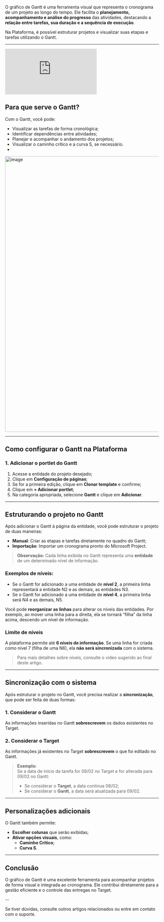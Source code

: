 O gráfico de Gantt é uma ferramenta visual que representa o cronograma de um projeto ao longo do tempo. Ele facilita o **planejamento, acompanhamento e análise do progresso** das atividades, destacando a **relação entre tarefas, sua duração e a sequência de execução**.

Na Plataforma, é possível estruturar projetos e visualizar suas etapas e tarefas utilizando o Gantt.

---


<div class="video-container">
  <iframe
    src="https://player.vimeo.com/video/1121192904"
    title="Tutoria Vimeo"
    frameborder="0"
    allow="autoplay; fullscreen; picture-in-picture"
    allowfullscreen>
  </iframe>
</div>

## Para que serve o Gantt?

Com o Gantt, você pode:

- Visualizar as tarefas de forma cronológica;
- Identificar dependências entre atividades;
- Planejar e acompanhar o andamento dos projetos;
- Visualizar o caminho crítico e a curva S, se necessário.
- 

  <img width="1895" height="902" alt="image" src="https://github.com/user-attachments/assets/2ee46412-eab8-4f0a-b962-3fae55245d19" />


---

## Como configurar o Gantt na Plataforma

### 1. Adicionar o portlet do Gantt

1. Acesse a entidade do projeto desejado;
2. Clique em **Configuração de páginas**;
3. Se for a primeira edição, clique em **Clonar template** e confirme;
4. Clique em **+ Adicionar portlet**;
5. Na categoria apropriada, selecione **Gantt** e clique em **Adicionar**.

---

## Estruturando o projeto no Gantt

Após adicionar o Gantt à página da entidade, você pode estruturar o projeto de duas maneiras:

- **Manual**: Criar as etapas e tarefas diretamente no quadro do Gantt;
- **Importação**: Importar um cronograma pronto do Microsoft Project.

> **Observação:** Cada linha exibida no Gantt representa uma **entidade** de um determinado nível de informação.

### Exemplos de níveis:

- Se o Gantt for adicionado a uma entidade de **nível 2**, a primeira linha representará a entidade N2 e as demais, as entidades N3.
- Se o Gantt for adicionado a uma entidade de **nível 4**, a primeira linha será N4 e as demais, N5.

Você pode **reorganizar as linhas** para alterar os níveis das entidades. Por exemplo, ao mover uma linha para a direita, ela se tornará “filha” da linha acima, descendo um nível de informação.

### Limite de níveis

A plataforma permite até **6 níveis de informação**. Se uma linha for criada como nível 7 (filha de uma N6), ela **não será sincronizada** com o sistema.

> Para mais detalhes sobre níveis, consulte o vídeo sugerido ao final deste artigo.

---

## Sincronização com o sistema

Após estruturar o projeto no Gantt, você precisa realizar a **sincronização**, que pode ser feita de duas formas:

### 1. Considerar o Gantt

As informações inseridas no Gantt **sobrescrevem** os dados existentes no Target.

### 2. Considerar o Target

As informações já existentes no Target **sobrescrevem** o que foi editado no Gantt.

> **Exemplo:**  
> Se a data de início da tarefa for 08/02 no Target e for alterada para 09/02 no Gantt:  
> - Se considerar o **Target**, a data continua 08/02;  
> - Se considerar o **Gantt**, a data será atualizada para 09/02.

---

## Personalizações adicionais

O Gantt também permite:

- **Escolher colunas** que serão exibidas;
- **Ativar opções visuais**, como:
  - **Caminho Crítico**;
  - **Curva S**.

---

## Conclusão

O gráfico de Gantt é uma excelente ferramenta para acompanhar projetos de forma visual e integrada ao cronograma. Ele contribui diretamente para a gestão eficiente e o controle das entregas no Target.

--

Se tiver dúvidas, consulte outros artigos relacionados ou entre em contato com o suporte.
